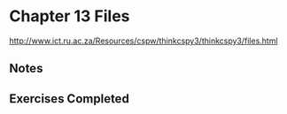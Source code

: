 # Chapter 13 Files
http://www.ict.ru.ac.za/Resources/cspw/thinkcspy3/thinkcspy3/files.html

## Notes

## Exercises Completed

